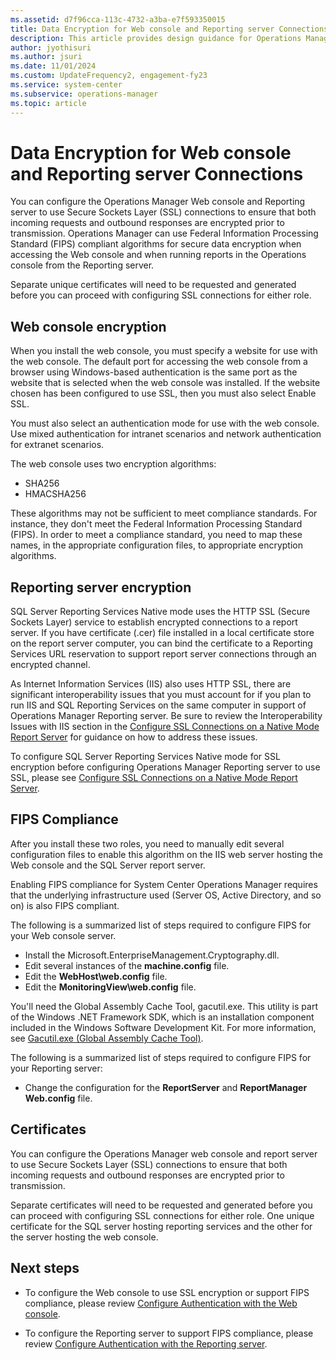 ```yaml
---
ms.assetid: d7f96cca-113c-4732-a3ba-e7f593350015
title: Data Encryption for Web console and Reporting server Connections
description: This article provides design guidance for Operations Manager roles where secure communication is required in the enterprise.
author: jyothisuri
ms.author: jsuri
ms.date: 11/01/2024
ms.custom: UpdateFrequency2, engagement-fy23
ms.service: system-center
ms.subservice: operations-manager
ms.topic: article
---
```


# Data Encryption for Web console and Reporting server Connections



You can configure the Operations Manager Web console and Reporting server to use Secure Sockets Layer (SSL) connections to ensure that both incoming requests and outbound responses are encrypted prior to transmission. Operations Manager can use Federal Information Processing Standard (FIPS) compliant algorithms for secure data encryption when accessing the Web console and when running reports in the Operations console from the Reporting server.

Separate unique certificates will need to be requested and generated before you can proceed with configuring SSL connections for either role.  

## Web console encryption

When you install the web console, you must specify a website for use with the web console. The default port for accessing the web console from a browser using Windows-based authentication is the same port as the website that is selected when the web console was installed. If the website chosen has been configured to use SSL, then you must also select Enable SSL.

You must also select an authentication mode for use with the web console. Use mixed authentication for intranet scenarios and network authentication for extranet scenarios.

The web console uses two encryption algorithms:

-	SHA256
-	HMACSHA256

These algorithms may not be sufficient to meet compliance standards. For instance, they don't meet the Federal Information Processing Standard (FIPS). In order to meet a compliance standard, you need to map these names, in the appropriate configuration files, to appropriate encryption algorithms.

## Reporting server encryption

SQL Server Reporting Services Native mode uses the HTTP SSL (Secure Sockets Layer) service to establish encrypted connections to a report server. If you have certificate (.cer) file installed in a local certificate store on the report server computer, you can bind the certificate to a Reporting Services URL reservation to support report server connections through an encrypted channel.  

As Internet Information Services (IIS) also uses HTTP SSL, there are significant interoperability issues that you must account for if you plan to run IIS and SQL Reporting Services on the same computer in support of Operations Manager Reporting server. Be sure to review the Interoperability Issues with IIS section in the [Configure SSL Connections on a Native Mode Report Server](/sql/reporting-services/security/configure-ssl-connections-on-a-native-mode-report-server?viewFallbackFrom=sql-server-2014#interoperability-issues-with-iis) for guidance on how to address these issues.

To configure SQL Server Reporting Services Native mode for SSL encryption before configuring Operations Manager Reporting server to use SSL, please see [Configure SSL Connections on a Native Mode Report Server](/sql/reporting-services/security/configure-ssl-connections-on-a-native-mode-report-server?viewFallbackFrom=sql-server-2014).

## FIPS Compliance

After you install these two roles, you need to manually edit several configuration files to enable this algorithm on the IIS web server hosting the Web console and the SQL Server report server.

Enabling FIPS compliance for System Center Operations Manager requires that the underlying infrastructure used (Server OS, Active Directory, and so on) is also FIPS compliant.  

The following is a summarized list of steps required to configure FIPS for your Web console server.

-	Install the Microsoft.EnterpriseManagement.Cryptography.dll.
-	Edit several instances of the **machine.config** file.
-	Edit the **WebHost\web.config** file.
-	Edit the **MonitoringView\web.config** file.

You'll need the Global Assembly Cache Tool, gacutil.exe. This utility is part of the Windows .NET Framework SDK, which is an installation component included in the Windows Software Development Kit.  For more information, see [Gacutil.exe (Global Assembly Cache Tool)](/dotnet/framework/tools/gacutil-exe-gac-tool).

The following is a summarized list of steps required to configure FIPS for your Reporting server:

- Change the configuration for the **ReportServer** and **ReportManager** **Web.config** file.

## Certificates

You can configure the Operations Manager web console and report server to use Secure Sockets Layer (SSL) connections to ensure that both incoming requests and outbound responses are encrypted prior to transmission.  

Separate certificates will need to be requested and generated before you can proceed with configuring SSL connections for either role. One unique certificate for the SQL server hosting reporting services and the other for the server hosting the web console.


## Next steps

- To configure the Web console to use SSL encryption or support FIPS compliance, please review [Configure Authentication with the Web console](manage-config-authentication-web-console.md).

- To configure the Reporting server to support FIPS compliance, please review [Configure Authentication with the Reporting server](manage-config-authentication-reporting-server.md).
